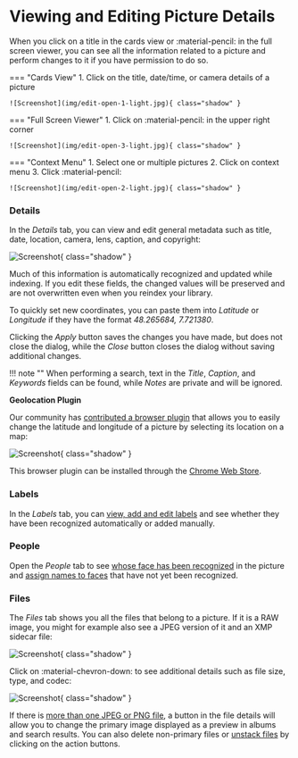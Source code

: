 # Viewing and Editing Picture Details

When you click on a title in the cards view or :material-pencil: in the full screen viewer, you can see all the information related to a picture and perform changes to it if you have permission to do so.

=== "Cards View"
     1. Click on the title, date/time, or camera details of a picture

    ![Screenshot](img/edit-open-1-light.jpg){ class="shadow" }

=== "Full Screen Viewer"
     1. Click on :material-pencil: in the upper right corner

    ![Screenshot](img/edit-open-3-light.jpg){ class="shadow" }

=== "Context Menu"
     1. Select one or multiple pictures
     2. Click on context menu
     3. Click :material-pencil:

    ![Screenshot](img/edit-open-2-light.jpg){ class="shadow" }

### Details ###

In the *Details* tab, you can view and edit general metadata such as title, date, location, camera, lens, caption, and copyright:

![Screenshot](img/edit-details-light.jpg){ class="shadow" }

Much of this information is automatically recognized and updated while indexing. If you edit these fields, the changed values will be preserved and are not overwritten even when you reindex your library.

To quickly set new coordinates, you can paste them into *Latitude* or *Longitude* if they have the format *48.265684, 7.721380*.

Clicking the *Apply* button saves the changes you have made, but does not close the dialog, while the *Close* button closes the dialog without saving additional changes.

!!! note ""
    When performing a search, text in the *Title*, *Caption*, and *Keywords* fields can be found, while *Notes* are private and will be ignored.
    
**Geolocation Plugin**

Our community has [contributed a browser plugin](https://github.com/andyvalerio/photoprism-geolocation) that allows you to easily change the latitude and longitude of a picture by selecting its location on a map:

![Screenshot](https://valerio.nu/maps/geolocation.jpg){ class="shadow" }

This browser plugin can be installed through the [Chrome Web Store](https://chrome.google.com/webstore/detail/geolocation-plugin-for-ph/oggmpodnbdcmfiognbkkeffacpeaifch).
    
### Labels ###

In the *Labels* tab, you can [view, add and edit labels](labels.md) and see whether they have been recognized automatically or added manually.

### People ###

Open the *People* tab to see [whose face has been recognized](people.md#change-people-assignments) in the picture and [assign names to faces](people.md#assign-names-to-faces) that have not yet been recognized.

### Files ###

The *Files* tab shows you all the files that belong to a picture. If it is a RAW image, you might for example also see a JPEG version of it and an XMP sidecar file:

![Screenshot](img/edit-files-1-light.jpg){ class="shadow" }

Click on :material-chevron-down: to see additional details such as file size, type, and codec: 

![Screenshot](img/edit-files-2-light.jpg){ class="shadow" }

If there is [more than one JPEG or PNG file](stacks.md), a button in the file details will allow you to change the primary image displayed as a preview in albums and search results. You can also delete non-primary files or [unstack files](stacks.md) by clicking on the action buttons.